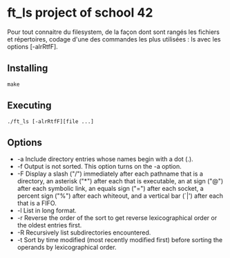 # ft_ls project of school 42

Pour tout connaitre du filesystem, de la façon dont sont rangés les fichiers et répertoires, codage d'une des commandes les plus utilisées : ls avec les options [-alrRtfF].

## Installing
```
make
```

## Executing
```
./ft_ls [-alrRtfF][file ...]
```

## Options

* -a      Include directory entries whose names begin with a dot (.).
* -f      Output is not sorted.  This option turns on the -a option.
* -F      Display a slash ("/") immediately after each pathname that is a directory, an asterisk ("*") after each that is               executable, an at sign ("@") after each symbolic link, an equals sign ("=") after each socket, a percent sign ("%")           after each whiteout, and a vertical bar (`|') after each that is a FIFO.
* -l      List in long format.
* -r      Reverse the order of the sort to get reverse lexicographical order or the oldest entries first.
* -R      Recursively list subdirectories encountered.
* -t      Sort by time modified (most recently modified first) before sorting
             the operands by lexicographical order.
